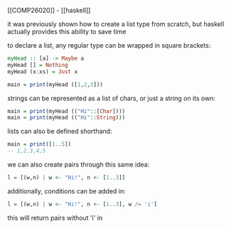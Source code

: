 [[COMP26020]] - [[haskell]]

it was previously shown how to create a list type from scratch, but haskell actually provides this ability to save time

to declare a list, any regular type can be wrapped in square brackets:
```haskell
myHead :: [a] -> Maybe a
myHead [] = Nothing
myHead (x:xs) = Just x

main = print(myHead ([1,2,3]))
```

strings can be represented as a list of chars, or just a string on its own:
```haskell
main = print(myHead (("Hi"::[Char])))
main = print(myHead (("Hi"::String)))
```

lists can also be defined shorthand:
```haskell
main = print([1..5])
-- 1,2,3,4,5
```

we can also create pairs through this same idea:
```haskell
l = [(w,n) | w <- "Hi!", n <- [1..3]]
```

additionally, conditions can be added in:
```haskell
l = [(w,n) | w <- "Hi!", n <- [1..3], w /= 'i']
```
this will return pairs without 'i' in